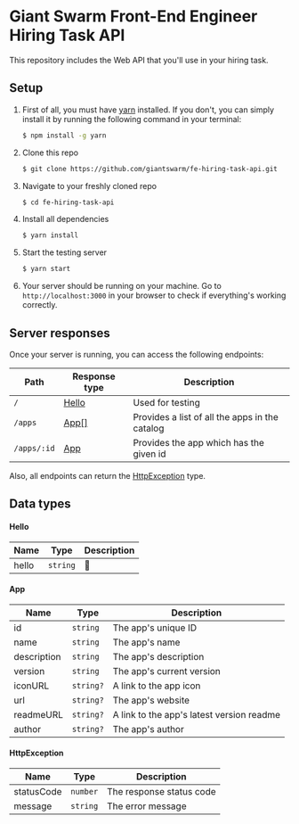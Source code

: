 # **Giant Swarm Front-End Engineer Hiring Task API**

This repository includes the Web API that you'll use in your hiring task.

## Setup

1. First of all, you must have [yarn](https://yarnpkg.com/) installed. If you don't, you can simply install it by running the following command in your terminal:
    ```bash
    $ npm install -g yarn
    ```

2. Clone this repo
    ```bash
    $ git clone https://github.com/giantswarm/fe-hiring-task-api.git
    ```

3. Navigate to your freshly cloned repo
    ```bash
    $ cd fe-hiring-task-api
    ```

4. Install all dependencies
    ```bash
    $ yarn install
    ```
   
5. Start the testing server
   ```bash
   $ yarn start
   ```
   
6. Your server should be running on your machine. Go to `http://localhost:3000` in your browser to check if everything's working correctly.
   
## Server responses

Once your server is running, you can access the following endpoints:

| Path           | Response type   | Description                                       |
| -------------- | --------------- | ------------------------------------------------- |
| `/`            | [Hello](#hello) | Used for testing                                  |
| `/apps`        | [App[]](#app)   | Provides a list of all the apps in the catalog    |
| `/apps/:id`    | [App](#app)     | Provides the app which has the given id           |

Also, all endpoints can return the [HttpException](#httpexception) type.

## Data types

#### Hello

| Name  | Type     | Description |
| ----- | -------- | ----------- |
| hello | `string` | 👋          |

#### App

| Name | Type | Description |
| ---- | ---- | ----------- |
| id | `string` | The app's unique ID |
| name | `string` | The app's name |
| description | `string` | The app's description |
| version | `string` | The app's current version |
| iconURL | `string?` | A link to the app icon |
| url | `string?` | The app's website |
| readmeURL | `string?` | A link to the app's latest version readme |
| author | `string?` | The app's author |

#### HttpException

| Name | Type | Description |
| ---- | ---- | ----------- |
| statusCode | `number` | The response status code |
| message | `string` | The error message |
